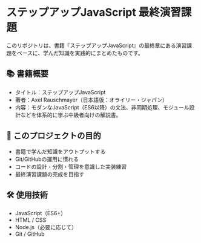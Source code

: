 # ステップアップJavaScript 最終演習課題

このリポジトリは、書籍『ステップアップJavaScript』の最終章にある演習課題をベースに、学んだ知識を実践的にまとめたものです。

## 📚 書籍概要

- タイトル：ステップアップJavaScript
- 著者：Axel Rauschmayer（日本語版：オライリー・ジャパン）
- 内容：モダンなJavaScript（ES6以降）の文法、非同期処理、モジュール設計などを体系的に学ぶ中級者向けの解説書。

## 🎯 このプロジェクトの目的

- 書籍で学んだ知識をアウトプットする
- Git/GitHubの運用に慣れる
- コードの設計・分割・管理を意識した実装練習
- 最終演習課題の完成を目指す

## 🛠 使用技術

- JavaScript（ES6+）
- HTML / CSS
- Node.js（必要に応じて）
- Git / GitHub
